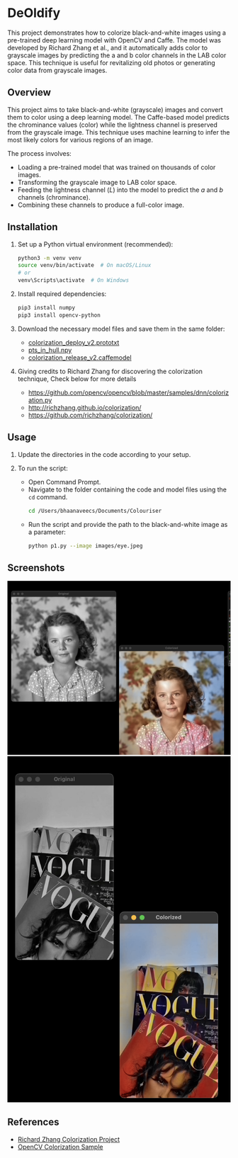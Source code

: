 # DeOldify

This project demonstrates how to colorize black-and-white images using a pre-trained deep learning model with OpenCV and Caffe. The model was developed by Richard Zhang et al., and it automatically adds color to grayscale images by predicting the a and b color channels in the LAB color space. This technique is useful for revitalizing old photos or generating color data from grayscale images.

## Overview
This project aims to take black-and-white (grayscale) images and convert them to color using a deep learning model. The Caffe-based model predicts the chrominance values (color) while the lightness channel is preserved from the grayscale image. This technique uses machine learning to infer the most likely colors for various regions of an image.

The process involves:
- Loading a pre-trained model that was trained on thousands of color images.
- Transforming the grayscale image to LAB color space.
- Feeding the lightness channel (*L*) into the model to predict the *a* and *b* channels (chrominance).
- Combining these channels to produce a full-color image.

## Installation

1. Set up a Python virtual environment (recommended):
   ```bash
   python3 -m venv venv
   source venv/bin/activate  # On macOS/Linux
   # or
   venv\Scripts\activate  # On Windows
   ```

2. Install required dependencies:
   ```bash
   pip3 install numpy
   pip3 install opencv-python
   ```

3. Download the necessary model files and save them in the same folder:
   - [colorization_deploy_v2.prototxt](https://github.com/richzhang/colorization/tree/caffe/colorization/models)
   - [pts_in_hull.npy](https://github.com/richzhang/colorization/blob/caffe/colorization/resources/pts_in_hull.npy)
   - [colorization_release_v2.caffemodel](https://www.dropbox.com/s/dx0qvhhp5hbcx7z/colorization_release_v2.caffemodel?dl=1)

4. Giving credits to Richard Zhang for discovering the colorization technique, Check below for more details
   - https://github.com/opencv/opencv/blob/master/samples/dnn/colorization.py
   - http://richzhang.github.io/colorization/
   - https://github.com/richzhang/colorization/

## Usage

1. Update the directories in the code according to your setup.

2. To run the script:
   - Open Command Prompt.
   - Navigate to the folder containing the code and model files using the `cd` command.
     ```bash
     cd /Users/bhaanaveecs/Documents/Colouriser
     ```
   - Run the script and provide the path to the black-and-white image as a parameter:
     ```bash
     python p1.py --image images/eye.jpeg
     ```

## Screenshots

![Image Description](images/output1.png)
![Image Description](images/output2.png)


## References
- [Richard Zhang Colorization Project](http://richzhang.github.io/colorization/)
- [OpenCV Colorization Sample](https://github.com/opencv/opencv/blob/master/samples/dnn/colorization.py)
